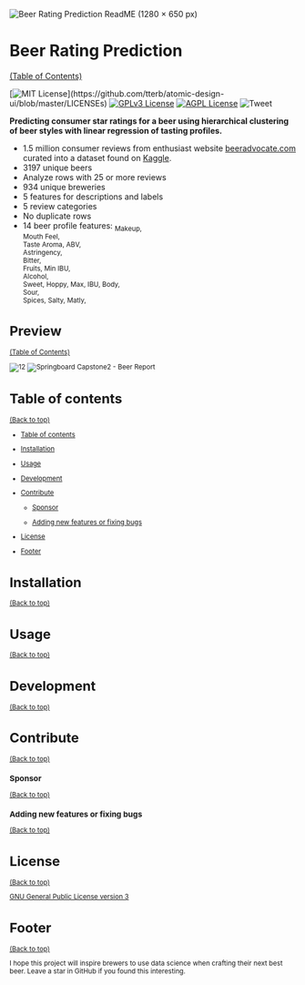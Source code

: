 <!-- Add banner here -->
![Beer Rating Prediction ReadME (1280 × 650 px)](https://user-images.githubusercontent.com/56135653/180839927-26b200d2-b413-497c-9c26-a0ba4867848e.png)

# Beer Rating Prediction
[(Table of Contents)](#table-of-contents)
<!-- Add buttons here -->

[![MIT License](https://img.shields.io/apm/l/atomic-design-ui.svg?)](https://github.com/tterb/atomic-design-ui/blob/master/LICENSEs)
[![GPLv3 License](https://img.shields.io/badge/License-GPL%20v3-yellow.svg)](https://opensource.org/licenses/)
[![AGPL License](https://img.shields.io/badge/license-AGPL-blue.svg)](http://www.gnu.org/licenses/agpl-3.0)
![Tweet](https://img.shields.io/twitter/url?style=flat-square&logo=twitter&url=https%3A%2F%2Fnavendu.me%2Fnsfw-filter%2Findex.html)

**Predicting consumer star ratings for a beer using hierarchical clustering of beer styles with linear regression of tasting profiles.**

- 1.5 million consumer reviews from enthusiast website [beeradvocate.com](www.beeradvocate.com) curated into a dataset found on [Kaggle](https://www.kaggle.com/ruthgn/beer-profile-and-ratings-data-set).
- 3197 unique beers
- Analyze rows with 25 or more reviews
- 934 unique breweries
- 5 features for descriptions and labels
- 5 review categories
- No duplicate rows
- 14  beer profile features:
<sub> Makeup,	
 Mouth Feel,	
 Taste	Aroma,
 ABV,	
 Astringency,	
 Bitter,	
 Fruits,
 Min IBU,	
 Alcohol,	
 Sweet,	
 Hoppy,
 Max, 
 IBU,
 Body,	
 Sour,	
 Spices,
 Salty,	
 Matly,
<sub/>

# Preview
[(Table of Contents)](#table-of-contents)
 
![12](https://user-images.githubusercontent.com/56135653/180840650-0b0a5dd3-7939-4b5a-862c-ad1d03df844c.png)
![Springboard Capstone2 - Beer Report](https://user-images.githubusercontent.com/56135653/180841937-8d64ea1e-f491-438a-ab56-699683afd78b.png)
 
# Table of contents
[(Back to top)](#table-of-contents)

- [Table of contents](#table-of-contents)
 
- [Installation](#installation)
 
- [Usage](#usage)
 
- [Development](#development)
 
- [Contribute](#contribute)

    - [Sponsor](#sponsor)
 
    - [Adding new features or fixing bugs](#adding-new-features-or-fixing-bugs)

 - [License](#license)
 
- [Footer](#footer)

# Installation
[(Back to top)](#table-of-contents)

<!-- *You might have noticed the **Back to top** button(if not, please notice, it's right there!). This is a good idea because it makes your README **easy to navigate.*** 

The first one should be how to install(how to generally use your project or set-up for editing in their machine).

This should give the users a concrete idea with instructions on how they can use your project repo with all the steps.

Following this steps, **they should be able to run this in their device.**

A method I use is after completing the README, I go through the instructions from scratch and check if it is working. -->

<!-- Here is a sample instruction:

To use this project, first clone the repo on your device using the command below:

```git init```

```git clone https://github.com/navendu-pottekkat/nsfw-filter.git``` -->

# Usage
[(Back to top)](#table-of-contents)

<!-- This is optional and it is used to give the user info on how to use the project after installation. This could be added in the Installation section also. -->

# Development
[(Back to top)](#table-of-contents)

<!-- This is the place where you give instructions to developers on how to modify the code.

You could give **instructions in depth** of **how the code works** and how everything is put together.

You could also give specific instructions to how they can setup their development environment.

Ideally, you should keep the README simple. If you need to add more complex explanations, use a wiki. Check out [this wiki](https://github.com/navendu-pottekkat/nsfw-filter/wiki) for inspiration. -->

# Contribute
[(Back to top)](#table-of-contents)

<!-- This is where you can let people know how they can **contribute** to your project. Some of the ways are given below.

Also this shows how you can add subsections within a section. -->

### Sponsor
[(Back to top)](#table-of-contents)

<!-- Your project is gaining traction and it is being used by thousands of people(***with this README there will be even more***). Now it would be a good time to look for people or organisations to sponsor your project. This could be because you are not generating any revenue from your project and you require money for keeping the project alive.

You could add how people can sponsor your project in this section. Add your patreon or GitHub sponsor link here for easy access.

A good idea is to also display the sponsors with their organisation logos or badges to show them your love!(*Someday I will get a sponsor and I can show my love*) -->

### Adding new features or fixing bugs
[(Back to top)](#table-of-contents)

<!-- This is to give people an idea how they can raise issues or feature requests in your projects. 

You could also give guidelines for submitting and issue or a pull request to your project.

Personally and by standard, you should use a [issue template](https://github.com/navendu-pottekkat/nsfw-filter/blob/master/ISSUE_TEMPLATE.md) and a [pull request template](https://github.com/navendu-pottekkat/nsfw-filter/blob/master/PULL_REQ_TEMPLATE.md)(click for examples) so that when a user opens a new issue they could easily format it as per your project guidelines.

You could also add contact details for people to get in touch with you regarding your project. -->

# License
[(Back to top)](#table-of-contents)

<!-- Adding the license to README is a good practice so that people can easily refer to it.

Make sure you have added a LICENSE file in your project folder. **Shortcut:** Click add new file in your root of your repo in GitHub > Set file name to LICENSE > GitHub shows LICENSE templates > Choose the one that best suits your project!

I personally add the name of the license and provide a link to it like below. -->

[GNU General Public License version 3](https://opensource.org/licenses/GPL-3.0)

# Footer
[(Back to top)](#table-of-contents)

<!-- Let's also add a footer because I love footers and also you **can** use this to convey important info.

Let's make it an image because by now you have realised that multimedia in images == cool(*please notice the subtle programming joke). -->

I hope this project will inspire brewers to use data science when crafting their next best beer. Leave a star in GitHub if you found this interesting.

<!-- Add the footer here -->

<!-- ![Footer](https://github.com/navendu-pottekkat/awesome-readme/blob/master/fooooooter.png) -->
